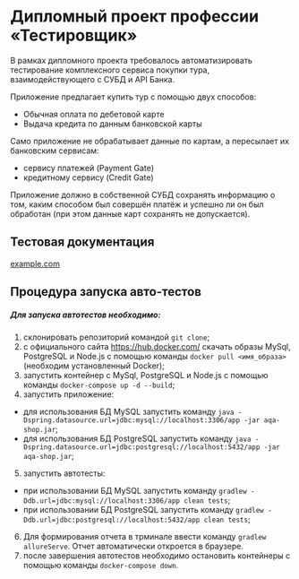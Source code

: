 # **Дипломный проект профессии «Тестировщик»**  
В рамках дипломного проекта требовалось автоматизировать тестирование комплексного сервиса покупки тура, взаимодействующего с СУБД и API Банка.

Приложение предлагает купить тур с помощью двух способов:
* Обычная оплата по дебетовой карте
* Выдача кредита по данным банковской карты  

Само приложение не обрабатывает данные по картам, а пересылает их банковским сервисам:

* сервису платежей (Payment Gate)
* кредитному сервису (Credit Gate)  

Приложение должно в собственной СУБД сохранять информацию о том, каким способом был совершён платёж и успешно ли он был обработан (при этом данные карт сохранять не допускается).

## **Тестовая документация**  
[example.com](http://example.com)

## **Процедура запуска авто-тестов**

##### Для запуска автотестов необходимо:

1. склонировать репозиторий командой `git clone`;
2. с официального сайта https://hub.docker.com/ скачать образы MySql, PostgreSQL и Node.js с помощью команды `docker pull <имя_образа>` (необходим установленный Docker);
3. запустить контейнер с MySql, PostgreSQL и Node.js с помощью команды `docker-compose up -d --build`;
4. запустить приложение:  
* для использования БД MySQL запустить команду `java -Dspring.datasource.url=jdbc:mysql://localhost:3306/app -jar aqa-shop.jar`;
* для использования БД PostgreSQL запустить команду `java -Dspring.datasource.url=jdbc:postgresql://localhost:5432/app -jar aqa-shop.jar`;
5. запустить автотесты:
* при использовании БД MySQL запустить команду `gradlew -Ddb.url=jdbc:mysql://localhost:3306/app clean tests`;
* при использовании БД PostgreSQL запустить команду `gradlew -Ddb.url=jdbc:postgresql://localhost:5432/app clean tests`;
6. Для формирования отчета в трминале ввести команду `gradlew allureServe`. Отчет автоматически откроется в браузере.
7. после завершения автотестов необходимо остановить контейнеры с помощью команды `docker-compose down`.